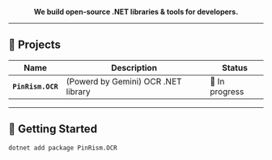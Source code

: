 <div align="center">




**We build open-source .NET libraries & tools for developers.**

</div>

---

## 🔧 Projects

| Name | Description | Status |
|------|-------------|--------|
| **`PinRism.OCR`** |(Powerd by Gemini) OCR .NET library | 🚧 In progress |


---

## 🚀 Getting Started

```bash
dotnet add package PinRism.OCR
